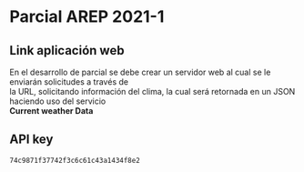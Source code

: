 # Parcial AREP 2021-1
## Link aplicación web  


En el desarrollo de parcial se debe crear un servidor web al cual se le enviarán solicitudes a través de   
la URL, solicitando información del clima, la cual será retornada en un JSON haciendo uso del servicio   
**Current weather Data**


## API key
~~~
74c9871f37742f3c6c61c43a1434f8e2
~~~